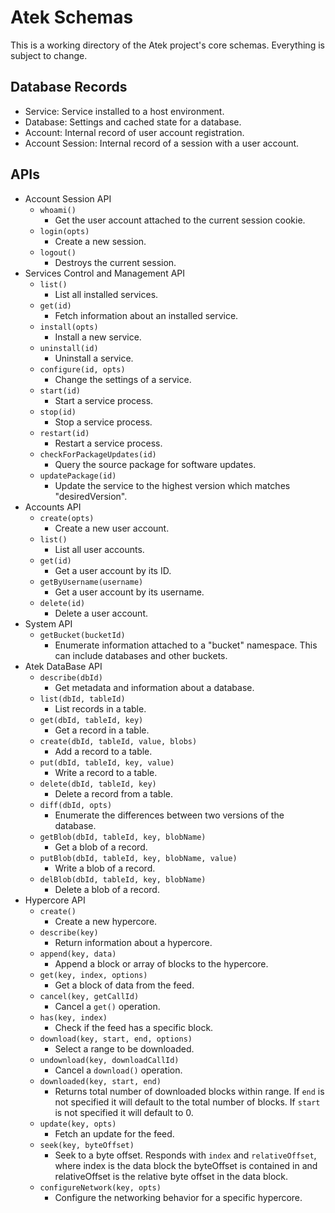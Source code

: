 # Atek Schemas

This is a working directory of the Atek project's core schemas. Everything is subject to change.

## Database Records

- Service: Service installed to a host environment.
- Database: Settings and cached state for a database.
- Account: Internal record of user account registration.
- Account Session: Internal record of a session with a user account.

## APIs

- Account Session API
  - `whoami()`
    - Get the user account attached to the current session cookie.
  - `login(opts)`
    - Create a new session.
  - `logout()`
    - Destroys the current session.
- Services Control and Management API
  - `list()`
    - List all installed services.
  - `get(id)`
    - Fetch information about an installed service.
  - `install(opts)`
    - Install a new service.
  - `uninstall(id)`
    - Uninstall a service.
  - `configure(id, opts)`
    - Change the settings of a service.
  - `start(id)`
    - Start a service process.
  - `stop(id)`
    - Stop a service process.
  - `restart(id)`
    - Restart a service process.
  - `checkForPackageUpdates(id)`
    - Query the source package for software updates.
  - `updatePackage(id)`
    - Update the service to the highest version which matches "desiredVersion".
- Accounts API
  - `create(opts)`
    - Create a new user account.
  - `list()`
    - List all user accounts.
  - `get(id)`
    - Get a user account by its ID.
  - `getByUsername(username)`
    - Get a user account by its username.
  - `delete(id)`
    - Delete a user account.
- System API
  - `getBucket(bucketId)`
    - Enumerate information attached to a "bucket" namespace. This can include databases and other buckets.
- Atek DataBase API
  - `describe(dbId)`
    - Get metadata and information about a database.
  - `list(dbId, tableId)`
    - List records in a table.
  - `get(dbId, tableId, key)`
    - Get a record in a table.
  - `create(dbId, tableId, value, blobs)`
    - Add a record to a table.
  - `put(dbId, tableId, key, value)`
    - Write a record to a table.
  - `delete(dbId, tableId, key)`
    - Delete a record from a table.
  - `diff(dbId, opts)`
    - Enumerate the differences between two versions of the database.
  - `getBlob(dbId, tableId, key, blobName)`
    - Get a blob of a record.
  - `putBlob(dbId, tableId, key, blobName, value)`
    - Write a blob of a record.
  - `delBlob(dbId, tableId, key, blobName)`
    - Delete a blob of a record.
- Hypercore API
  - `create()`
    - Create a new hypercore.
  - `describe(key)`
    - Return information about a hypercore.
  - `append(key, data)`
    - Append a block or array of blocks to the hypercore.
  - `get(key, index, options)`
    - Get a block of data from the feed.
  - `cancel(key, getCallId)`
    - Cancel a `get()` operation.
  - `has(key, index)`
    - Check if the feed has a specific block.
  - `download(key, start, end, options)`
    - Select a range to be downloaded.
  - `undownload(key, downloadCallId)`
    - Cancel a `download()` operation.
  - `downloaded(key, start, end)`
    - Returns total number of downloaded blocks within range. If `end` is not specified it will default to the total number of blocks. If `start` is not specified it will default to 0.
  - `update(key, opts)`
    - Fetch an update for the feed.
  - `seek(key, byteOffset)`
    - Seek to a byte offset. Responds with `index` and `relativeOffset`, where index is the data block the byteOffset is contained in and relativeOffset is the relative byte offset in the data block.
  - `configureNetwork(key, opts)`
    - Configure the networking behavior for a specific hypercore.

